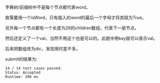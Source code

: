 字典树/前缀树中不是每个节点都代表word。

故需要用一个isWord，只有插入的word的最后一个字母才将其赋为True。

另外每一个节点都有一个长度为26的children数组，代表下一层节点。

然后还定义了一个val，当然不用这个也是可以的。此题中用key就可以表示val。

后来把数组改为dic，发现用时差不多。

submit的结果为:
```
14 / 14 test cases passed.
Status: Accepted
Runtime: 396 ms
```

